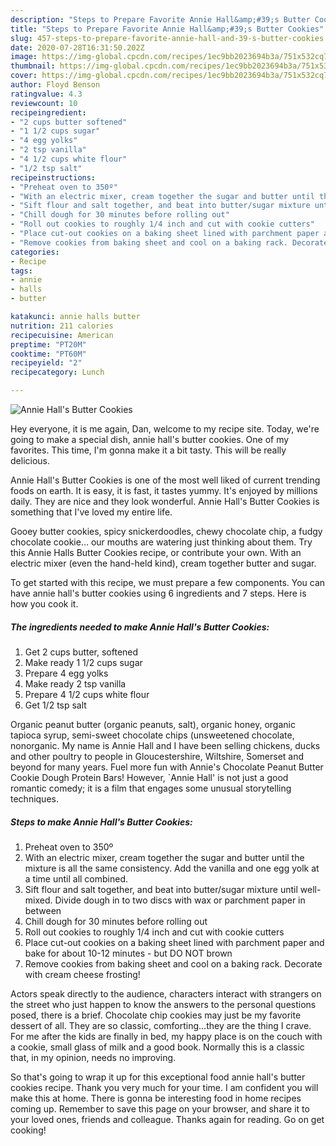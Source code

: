 ```yaml
---
description: "Steps to Prepare Favorite Annie Hall&amp;#39;s Butter Cookies"
title: "Steps to Prepare Favorite Annie Hall&amp;#39;s Butter Cookies"
slug: 457-steps-to-prepare-favorite-annie-hall-and-39-s-butter-cookies
date: 2020-07-28T16:31:50.202Z
image: https://img-global.cpcdn.com/recipes/1ec9bb2023694b3a/751x532cq70/annie-halls-butter-cookies-recipe-main-photo.jpg
thumbnail: https://img-global.cpcdn.com/recipes/1ec9bb2023694b3a/751x532cq70/annie-halls-butter-cookies-recipe-main-photo.jpg
cover: https://img-global.cpcdn.com/recipes/1ec9bb2023694b3a/751x532cq70/annie-halls-butter-cookies-recipe-main-photo.jpg
author: Floyd Benson
ratingvalue: 4.3
reviewcount: 10
recipeingredient:
- "2 cups butter softened"
- "1 1/2 cups sugar"
- "4 egg yolks"
- "2 tsp vanilla"
- "4 1/2 cups white flour"
- "1/2 tsp salt"
recipeinstructions:
- "Preheat oven to 350º"
- "With an electric mixer, cream together the sugar and butter until the mixture is all the same consistency. Add the vanilla and one egg yolk at a time until all combined."
- "Sift flour and salt together, and beat into butter/sugar mixture until well-mixed. Divide dough in to two discs with wax or parchment paper in between"
- "Chill dough for 30 minutes before rolling out"
- "Roll out cookies to roughly 1/4 inch and cut with cookie cutters"
- "Place cut-out cookies on a baking sheet lined with parchment paper and bake for about 10-12 minutes - but DO NOT brown"
- "Remove cookies from baking sheet and cool on a baking rack. Decorate with cream cheese frosting!"
categories:
- Recipe
tags:
- annie
- halls
- butter

katakunci: annie halls butter 
nutrition: 211 calories
recipecuisine: American
preptime: "PT20M"
cooktime: "PT60M"
recipeyield: "2"
recipecategory: Lunch

---
```



![Annie Hall&#39;s Butter Cookies](https://img-global.cpcdn.com/recipes/1ec9bb2023694b3a/751x532cq70/annie-halls-butter-cookies-recipe-main-photo.jpg)

Hey everyone, it is me again, Dan, welcome to my recipe site. Today, we're going to make a special dish, annie hall&#39;s butter cookies. One of my favorites. This time, I'm gonna make it a bit tasty. This will be really delicious.

Annie Hall&#39;s Butter Cookies is one of the most well liked of current trending foods on earth. It is easy, it is fast, it tastes yummy. It's enjoyed by millions daily. They are nice and they look wonderful. Annie Hall&#39;s Butter Cookies is something that I've loved my entire life.

Gooey butter cookies, spicy snickerdoodles, chewy chocolate chip, a fudgy chocolate cookie… our mouths are watering just thinking about them. Try this Annie Halls Butter Cookies recipe, or contribute your own. With an electric mixer (even the hand-held kind), cream together butter and sugar.


To get started with this recipe, we must prepare a few components. You can have annie hall&#39;s butter cookies using 6 ingredients and 7 steps. Here is how you cook it.

<!--inarticleads1-->

##### The ingredients needed to make Annie Hall&#39;s Butter Cookies:

1. Get 2 cups butter, softened
1. Make ready 1 1/2 cups sugar
1. Prepare 4 egg yolks
1. Make ready 2 tsp vanilla
1. Prepare 4 1/2 cups white flour
1. Get 1/2 tsp salt


Organic peanut butter (organic peanuts, salt), organic honey, organic tapioca syrup, semi-sweet chocolate chips (unsweetened chocolate, nonorganic. My name is Annie Hall and I have been selling chickens, ducks and other poultry to people in Gloucestershire, Wiltshire, Somerset and beyond for many years. Fuel more fun with Annie&#39;s Chocolate Peanut Butter Cookie Dough Protein Bars! However, `Annie Hall&#39; is not just a good romantic comedy; it is a film that engages some unusual storytelling techniques. 

<!--inarticleads2-->

##### Steps to make Annie Hall&#39;s Butter Cookies:

1. Preheat oven to 350º
1. With an electric mixer, cream together the sugar and butter until the mixture is all the same consistency. Add the vanilla and one egg yolk at a time until all combined.
1. Sift flour and salt together, and beat into butter/sugar mixture until well-mixed. Divide dough in to two discs with wax or parchment paper in between
1. Chill dough for 30 minutes before rolling out
1. Roll out cookies to roughly 1/4 inch and cut with cookie cutters
1. Place cut-out cookies on a baking sheet lined with parchment paper and bake for about 10-12 minutes - but DO NOT brown
1. Remove cookies from baking sheet and cool on a baking rack. Decorate with cream cheese frosting!


Actors speak directly to the audience, characters interact with strangers on the street who just happen to know the answers to the personal questions posed, there is a brief. Chocolate chip cookies may just be my favorite dessert of all. They are so classic, comforting…they are the thing I crave. For me after the kids are finally in bed, my happy place is on the couch with a cookie, small glass of milk and a good book. Normally this is a classic that, in my opinion, needs no improving. 

So that's going to wrap it up for this exceptional food annie hall&#39;s butter cookies recipe. Thank you very much for your time. I am confident you will make this at home. There is gonna be interesting food in home recipes coming up. Remember to save this page on your browser, and share it to your loved ones, friends and colleague. Thanks again for reading. Go on get cooking!
